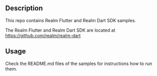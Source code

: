 ## Description

This repo contains Realm Flutter and Realm Dart SDK samples. 

The Realm Flutter and Realm Dart SDK are located at https://github.com/realm/realm-dart


## Usage 
Check the README.md files of the samples for instructions how to run them.




